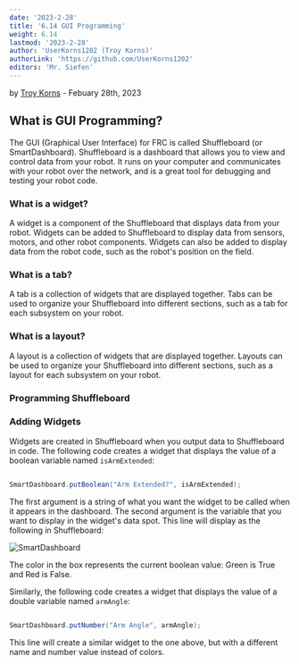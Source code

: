 ```yaml
---
date: '2023-2-28'
title: '6.14 GUI Programming'
weight: 6.14
lastmod: '2023-2-28'
author: 'UserKorns1202 (Troy Korns)'
authorLink: 'https://github.com/UserKorns1202'
editors: 'Mr. Siefen'
---
```

by [Troy Korns](https://github.com/UserKorns1202) - Febuary 28th, 2023

## What is GUI Programming?

The GUI (Graphical User Interface) for FRC is called Shuffleboard (or SmartDashboard). Shuffleboard is a dashboard that allows you to view and control data from your robot. It runs on your computer and communicates with your robot over the network, and is a great tool for debugging and testing your robot code.

### What is a widget?

A widget is a component of the Shuffleboard that displays data from your robot. Widgets can be added to Shuffleboard to display data from sensors, motors, and other robot components. Widgets can also be added to display data from the robot code, such as the robot's position on the field.

### What is a tab?

A tab is a collection of widgets that are displayed together. Tabs can be used to organize your Shuffleboard into different sections, such as a tab for each subsystem on your robot.

### What is a layout?

A layout is a collection of widgets that are displayed together. Layouts can be used to organize your Shuffleboard into different sections, such as a layout for each subsystem on your robot.

### Programming Shuffleboard

### Adding Widgets

Widgets are created in Shuffleboard when you output data to Shuffleboard in code. The following code creates a widget that displays the value of a boolean variable named `isArmExtended`:

```java

SmartDashboard.putBoolean("Arm Extended?", isArmExtended);

```

The first argument is a string of what you want the widget to be called when it appears in the dashboard. The second argument is the variable that you want to display in the widget's data spot. This line will display as the following in Shuffleboard:

![SmartDashboard](/images/programming/putBool.png)

The color in the box represents the current boolean value: Green is True and Red is False.

Similarly, the following code creates a widget that displays the value of a double variable named `armAngle`:

```java

SmartDashboard.putNumber("Arm Angle", armAngle);

```

This line will create a similar widget to the one above, but with a different name and number value instead of colors.